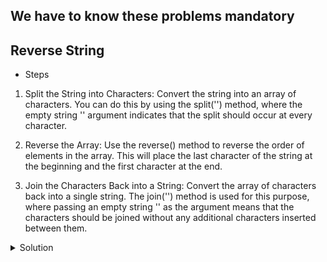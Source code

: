 ## We have to know these problems mandatory


## Reverse String

- Steps

1) Split the String into Characters: Convert the string into an array of characters. You can do this by using the split('') method, where the empty string '' argument indicates that the split should occur at every character.

2) Reverse the Array: Use the reverse() method to reverse the order of elements in the array. This will place the last character of the string at the beginning and the first character at the end.

3) Join the Characters Back into a String: Convert the array of characters back into a single string. The join('') method is used for this purpose, where passing an empty string '' as the argument means that the characters should be joined without any additional characters inserted between them.


<details>
  <summary>
    Solution
  </summary>

  function reverseString(str) {
  // const str = "das";
  return str.split("").reverse().join("");
}

console.log(reverseString("hello")); //olleh
</details>


